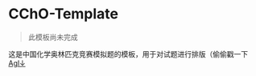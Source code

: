 # CChO-Template

> 此模板尚未完成

这是中国化学奥林匹克竞赛模拟题的模板，用于对试题进行排版（偷偷戳一下 [AgI↓](https://space.bilibili.com/24970976 "AgI初号机_Offical")
